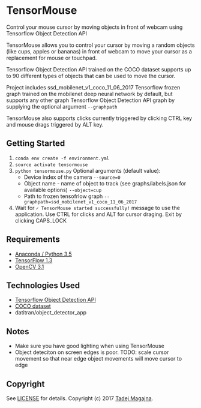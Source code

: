 # TensorMouse
Control your mouse cursor by moving objects in front of webcam using Tensorflow Object Detection API

TensorMouse allows you to control your cursor by moving a random objects (like cups, apples or bananas) in front of webcam to move your cursor as a replacement for mouse or touchpad.

Tensorflow Object Detection API trained on the COCO dataset supports up to 90 different types of objects that can be used to move the cursor.
 
Project includes ssd_mobilenet_v1_coco_11_06_2017 Tensorflow frozen graph trained on the mobilenet deep neural network by default, but supports any other graph Tensorflow Object Detection API graph by supplying the optional argument `--graphpath`

TensorMouse also supports clicks currently triggered by clicking CTRL key and mouse drags triggered by ALT key.

## Getting Started
1. `conda env create -f environment.yml`
2. `source activate tensormouse`
2. `python tensormouse.py` 
    Optional arguments (default value):
    * Device index of the camera `--source=0`
    * Object name - name of object to track (see graphs/labels.json for available options) `--object=cup`
    * Path to frozen tensofrlow graph `--graphpath=ssd_mobilenet_v1_coco_11_06_2017`
2. Wait for `✓ TensorMouse started successfully!` message to use the application. Use CTRL for clicks and ALT for cursor draging.
Exit by clicking CAPS_LOCK

## Requirements
- [Anaconda / Python 3.5](https://www.continuum.io/download)
- [TensorFlow 1.3](https://www.tensorflow.org/)
- [OpenCV 3.1](http://opencv.org/)

## Technologies Used
- [Tensorflow Object Detection API](https://github.com/tensorflow/models/tree/master/object_detection)
- [COCO dataset](http://mscoco.org/dataset/)
- datitran/object_detector_app

## Notes
- Make sure you have good lighting when using TensorMouse
- Object deteciton on screen edges is poor. TODO: scale cursor movement so that near edge object movements will move cursor to edge

## Copyright

See [LICENSE](LICENSE) for details.
Copyright (c) 2017 [Tadej Magajna](http://www.tadejmagajna.com/).
